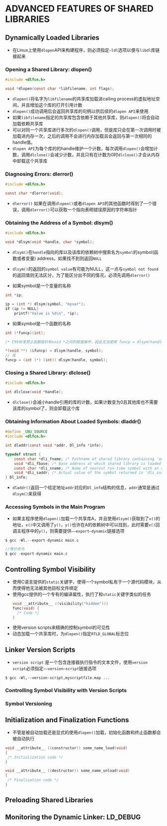 # ADVANCED FEATURES OF SHARED LIBRARIES

## Dynamically Loaded Libraries
- 在Linux上使用`dlopen`API来构建程序，则必须指定`–ldl`选项以便与`libdl`库链接起来

### Opening a Shared Library: dlopen()
```c
#include <dlfcn.h>

void *dlopen(const char *libfilename, int flags);
```
- `dlopen()`将名字为`libfilename`的共享库加载进calling process的虚拟地址空间，并且增加这个库的打开引用计数
- `dlopen()`成功调用后会返回共享库的句柄以供后续的`dlopen API`来使用
- 如果`libfilename`指定的共享库包含依赖于其他共享库，则`dlopen()`将会自动加载依赖共享库
- 可以对同一个共享库进行多次的`dlopen()`调用，但是库只会在第一次调用时被加载进内存一次，之后的调用不会进行内存加载且会返回与第一次相同的handle值。
- `dlopen API`为每个库的的handle维护一个计数，每次调用`dlopen()`会增加计数，调用`dlclose()`会减少计数，并且只有在计数为0时`dlclose()`才会从内存中卸载这个共享库

### Diagnosing Errors: dlerror()
```c
#include <dlfcn.h>

const char *dlerror(void);
```
- `dlerror()` 如果在调用`dlopen()`或者`dlopen API`的其他函数时得到了一个错误，调用`dlerror()`可以获取一个指向表明错误原因的字符串指针

### Obtaining the Address of a Symbol: dlsym()
```c
#include <dlfcn.h>

void *dlsym(void *handle, char *symbol);
```
- `dlsym()`在`handle`指向的库以及该库的依赖树中搜索名为`symbol`的symbol(函数或者变量) address，如果找不到则返回`NULL`
- `dlsym()`的返回的`symbol value`有可能为NULL，这一点与`symbol not found`的返回值则无法区分，为了能区分出不同的情况，必须先调用`dlerror()`

- 如果symbol是一个变量的名称
```c
int *ip;

ip = (int *) dlsym(symbol, "myvar");
if (ip != NULL)
    printf("Value is %d\n", *ip);
```

- 如果symbol是一个函数的名称
```c
int (*funcp)(int);

/* C99标准禁止函数指针和void *之间的赋值操作，因此无法使用 funcp = dlsym(handle, symbol);*/

*(void **) (&funcp) = dlsym(handle, symbol);
// 或
funcp = (int (*) (int)) dlsym(handle, symbol);
```

### Closing a Shared Library: dlclose()
```c
#include <dlfcn.h>

int dlclose(void *handle);
```
- `dlclose()`会减小handle引用的库的计数，如果计数变为0且其他库也不需要该库的symbol了，则会卸载这个库

###  Obtaining Information About Loaded Symbols: dladdr()
```c
#define _GNU_SOURCE
#include <dlfcn.h>

int dladdr(const void *addr, Dl_info *info);

typedef struct {
    const char *dli_fname; /* Pathname of shared library containing 'addr' */
    void *dli_fbase; /* Base address at which shared library is loaded */
    const char *dli_sname; /* Name of nearest run-time symbol with an address <= 'addr' */
    void *dli_saddr; /* Actual value of the symbol returned in 'dli_sname' */
} Dl_info;
```
- `dladdr()`返回一个给定地址`addr`对应的`Dl_info`结构的信息，`addr`通常是通过`dlsym()`来获得

### Accessing Symbols in the Main Program
- 如果主程序使用`dlopen()`加载一个共享库A，并且使用`dlsym()`获取到了`x()`的地址，`x()`中又调用了`y()`，`y()`也许在A的依赖树中可以找到，此时需要`x()`回调主程序中的`y()`，则需要提供`––export–dynamic`链接选项
```c
$ gcc -Wl,--export-dynamic main.c

//等价命令
$ gcc -export-dynamic main.c
```

## Controlling Symbol Visibility
- 使用C语言提供的`static`关键字，使得一个symbol私有于一个源代码模块，从而使得他无法被其他目标文件绑定
- 使用gcc提供的一个专有的编译属性，执行了和`static`关键字类似的任务
  ```c
  void __attribute__ ((visibility("hidden")))
  func(void) {
    /* Code */
  }	
  ```
- 使用version scripts来精确的控制symbol的可见性
- 动态加载一个共享库时，为`dlopen()`指定`RTLD_GLOBAL`标志位

## Linker Version Scripts
- `version script` 是一个包含连接器执行指令的文本文件，使用`version script`必须指定`––version–script`链接选项
```shell
$ gcc -Wl,--version-script,myscriptfile.map ...
```

### Controlling Symbol Visibility with Version Scripts

### Symbol Versioning

## Initialization and Finalization Functions
- 不管是被自动加载还是显式的使用`dlopen()`加载，初始化函数和终止函数都会被自动执行

```c
void __attribute__ ((constructor)) some_name_load(void)
{
 /* Initialization code */
}
```

```c
void __attribute__ ((destructor)) some_name_unload(void)
{
 /* Finalization code */
}
```
## Preloading Shared Libraries

## Monitoring the Dynamic Linker: LD_DEBUG
